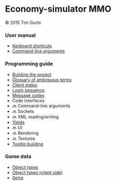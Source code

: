 # Economy-simulator MMO

&copy; 2015 Tim Gurto

### User manual
 - [Keyboard shortcuts](keyboard.md)  
 - [Command-line arguments](arguments.md)  

### Programming guide
 - [Building the project](building.md)  
 - [Glossary of ambiguous terms](glossary.md)  
 - [Client states](clientStates.md)  
 - [Login sequence](login.md)  
 - [Message codes](messages.md)  
 - Code interfaces  
  - :soon: Command-line arguments  
  - :soon: Sockets  
  - :soon: XML reading/writing  
  - [Yields](interfaces/yield.md)  
  - :soon: UI  
  - :soon: Rendering  
  - :soon: Textures  
  - [Tooltip building](interfaces/tooltip.md)  

### Game data
 - [Object types](../Data/objectTypes.xml) 
 - [Object types (client side)](../Data/objectTypesClient.xml) 
 - [Items](../Data/items.xml)  
